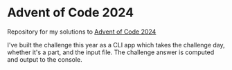 # Advent of Code 2024

Repository for my solutions to [Advent of Code 2024](https://adventofcode.com/)

I've built the challenge this year as a CLI app which takes the challenge day, whether it's a part, and the input file. The challenge answer is computed and output to the console.
